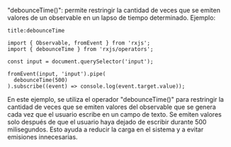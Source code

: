  "debounceTime()": permite restringir la cantidad de veces que se emiten valores de un observable en un lapso de tiempo determinado. Ejemplo:

```ad-example
title:debounceTime
```
```
import { Observable, fromEvent } from 'rxjs';
import { debounceTime } from 'rxjs/operators';

const input = document.querySelector('input');

fromEvent(input, 'input').pipe(
  debounceTime(500)
).subscribe((event) => console.log(event.target.value));
```

En este ejemplo, se utiliza el operador "debounceTime()" para restringir la cantidad de veces que se emiten valores del observable que se genera cada vez que el usuario escribe en un campo de texto. Se emiten valores solo después de que el usuario haya dejado de escribir durante 500 milisegundos. Esto ayuda a reducir la carga en el sistema y a evitar emisiones innecesarias.
